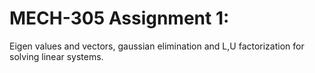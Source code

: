 # MECH-305 Assignment 1:
Eigen values and vectors, gaussian elimination and L,U factorization for solving linear systems.
